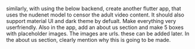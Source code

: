 similarly, with using the below backend, create another flutter app, that uses the nudenet model to censor the adult video content.  It should also support material UI and dark theme by defualt. Make everything very userfriendly. Also in the app, add an about us section and make 5 boxes with placeholder images. The images are urls. these can be added later.
In the about us section, clearly mention why this is going to be made.